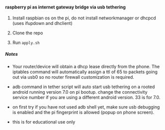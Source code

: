 #### raspberry pi as internet gateway bridge via usb tethering

1. Install raspbian os on the pi, do not install networkmanager or dhcpcd (uses
   ifupdown and dhclient)

2. Clone the repo

3. Run `apply.sh`

##### Notes

* Your router/device will obtain a dhcp lease directly from the phone. The
  iptables command will automatically assign a ttl of 65 to packets going out
  via usb0 so no router firewall customization is required.

* adb command in tether script will auto start usb tethering on a rooted
android running version 7.0 on pi bootup. change the connectivity service number if you are using a different android version. 33 is for 7.0.

* on first try if you have not used adb shell yet, make sure usb debugging is
  enabled and the pi fingerprint is allowed (popup on phone screen).

* this is for educational use only
